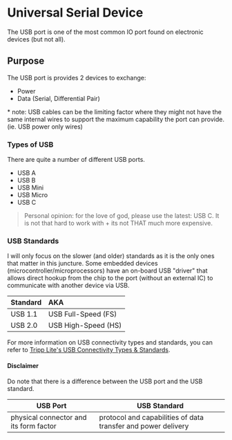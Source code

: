 # Universal Serial Device

The USB port is one of the most common IO port found on electronic devices (but not all). 


## Purpose

The USB port is provides 2 devices to exchange:

- Power
- Data (Serial, Differential Pair)

\* note: USB cables can be the limiting factor where they might not have the same internal wires to support the maximum capability the port can provide. (ie. USB power only wires)


### Types of USB

There are quite a number of different USB ports.

- USB A
- USB B
- USB Mini
- USB Micro
- USB C

> Personal opinion: for the love of god, please use the latest: USB C. It is not that hard to work with + its not THAT much more expensive.


### USB Standards

I will only focus on the slower (and older) standards as it is the only ones that matter in this juncture. Some embedded devices (microcontroller/microprocessors) have an on-board USB "driver" that allows direct hookup from the chip to the port (without an external IC) to communicate with another device via USB.

|Standard|AKA|
|:--|:--|
|USB 1.1|USB Full-Speed (FS)|
|USB 2.0|USB High-Speed (HS)|

For more information on USB connectivity types and standards, you can refer to [Tripp Lite's USB Connectivity Types & Standards](https://tripplite.eaton.com/products/usb-connectivity-types-standards).


#### Disclaimer

Do note that there is a difference between the USB port and the USB standard. 

|USB Port|USB Standard|
|---|---|
|physical connector and its form factor|protocol and capabilities of data transfer and power delivery|

